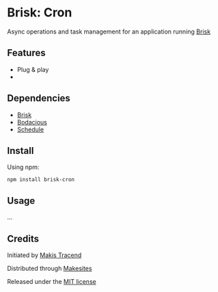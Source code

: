 # Brisk: Cron

Async operations and task management for an application running [Brisk](http://github.com/makesites/brisk/)


## Features

* Plug & play
*


## Dependencies

* [Brisk](https://github.com/makesites/brisk)
* [Bodacious](https://github.com/makesites/bodacious)
* [Schedule](https://github.com/node-schedule/node-schedule)


## Install

Using npm:
```
npm install brisk-cron
```


## Usage

...



## Credits

Initiated by [Makis Tracend](http://github.com/tracend)

Distributed through [Makesites](http://makesites.org/)

Released under the [MIT license](http://makesites.org/licenses/MIT)
